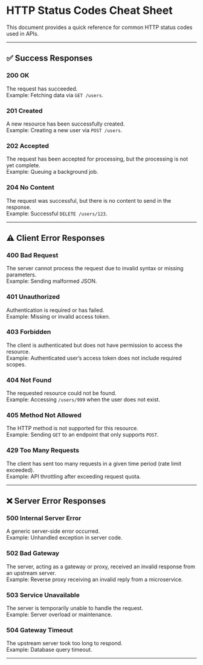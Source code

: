 # HTTP Status Codes Cheat Sheet

This document provides a quick reference for common HTTP status codes used in APIs.

---

## ✅ Success Responses

### **200 OK**
The request has succeeded.  
Example: Fetching data via `GET /users`.

### **201 Created**
A new resource has been successfully created.  
Example: Creating a new user via `POST /users`.

### **202 Accepted**
The request has been accepted for processing, but the processing is not yet complete.  
Example: Queuing a background job.

### **204 No Content**
The request was successful, but there is no content to send in the response.  
Example: Successful `DELETE /users/123`.

---

## ⚠️ Client Error Responses

### **400 Bad Request**
The server cannot process the request due to invalid syntax or missing parameters.  
Example: Sending malformed JSON.

### **401 Unauthorized**
Authentication is required or has failed.  
Example: Missing or invalid access token.

### **403 Forbidden**
The client is authenticated but does not have permission to access the resource.  
Example: Authenticated user’s access token does not include required scopes.

### **404 Not Found**
The requested resource could not be found.  
Example: Accessing `/users/999` when the user does not exist.

### **405 Method Not Allowed**
The HTTP method is not supported for this resource.  
Example: Sending `GET` to an endpoint that only supports `POST`.

### **429 Too Many Requests**
The client has sent too many requests in a given time period (rate limit exceeded).  
Example: API throttling after exceeding request quota.

---

## ❌ Server Error Responses

### **500 Internal Server Error**
A generic server-side error occurred.  
Example: Unhandled exception in server code.

### **502 Bad Gateway**
The server, acting as a gateway or proxy, received an invalid response from an upstream server.  
Example: Reverse proxy receiving an invalid reply from a microservice.

### **503 Service Unavailable**
The server is temporarily unable to handle the request.  
Example: Server overload or maintenance.

### **504 Gateway Timeout**
The upstream server took too long to respond.  
Example: Database query timeout.

---

